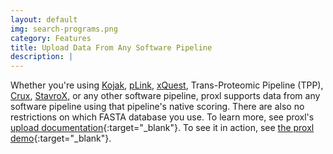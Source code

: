 ```yaml
---
layout: default
img: search-programs.png
category: Features
title: Upload Data From Any Software Pipeline
description: |
---
```

 Whether you're using <a href="http://www.kojak-ms.org/">Kojak</a>, <a href="http://pfind.ict.ac.cn/software/pLink/">pLink</a>, <a href="http://prottools.ethz.ch/orinner/public/htdocs/xquest/">xQuest</a>, Trans-Proteomic Pipeline (TPP), <a href="http://crux.ms/">Crux</a>, <a href="http://www.stavrox.com/">StavroX</a>, or any other software pipeline, proxl supports
 data from any software pipeline using that pipeline's native scoring. There are also no restrictions on which FASTA database you use. To learn more, see
 proxl's [upload documentation](http://proxl-web-app.readthedocs.io/en/latest/using/upload_data.html){:target="_blank"}. To
 see it in action, see [the proxl demo](https://yeastrc.org/proxl_public/go?H0DHw08DUM){:target="_blank"}.
